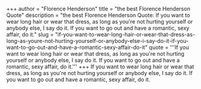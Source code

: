 +++
author = "Florence Henderson"
title = "the best Florence Henderson Quote"
description = "the best Florence Henderson Quote: If you want to wear long hair or wear that dress, as long as you're not hurting yourself or anybody else, I say do it. If you want to go out and have a romantic, sexy affair, do it."
slug = "if-you-want-to-wear-long-hair-or-wear-that-dress-as-long-as-youre-not-hurting-yourself-or-anybody-else-i-say-do-it-if-you-want-to-go-out-and-have-a-romantic-sexy-affair-do-it"
quote = '''If you want to wear long hair or wear that dress, as long as you're not hurting yourself or anybody else, I say do it. If you want to go out and have a romantic, sexy affair, do it.'''
+++
If you want to wear long hair or wear that dress, as long as you're not hurting yourself or anybody else, I say do it. If you want to go out and have a romantic, sexy affair, do it.

